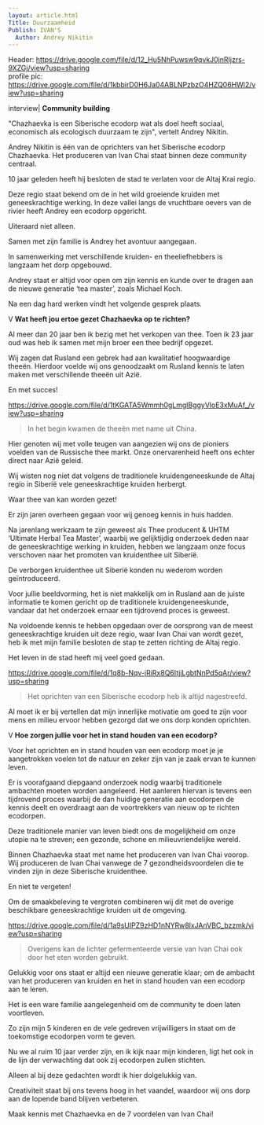 ```yaml
---
layout: article.html
Title: Duurzaamheid
Publish: IVAN'S
  Author: Andrey Nikitin
---
```

Header: https://drive.google.com/file/d/12_Hu5NhPuwsw9qvkJ0jnRIjzrs-9XZGj/view?usp=sharing <br> 
profile pic: https://drive.google.com/file/d/1kbbirD0H6Ja04ABLNPzbzO4HZQ06HWl2/view?usp=sharing

interview| **Community building**

"Chazhaevka is een Siberische ecodorp wat als doel heeft sociaal, economisch als ecologisch duurzaam te zijn", vertelt Andrey Nikitin.

Andrey Nikitin is één van de oprichters van het Siberische ecodorp Chazhaevka. Het produceren van Ivan Chai staat binnen deze community centraal.

10 jaar geleden heeft hij besloten de stad te verlaten voor de Altaj Krai regio. 

Deze regio staat bekend om de in het wild groeiende kruiden met geneeskrachtige werking. In deze vallei langs de vruchtbare oevers van de rivier heeft Andrey een ecodorp opgericht. 

Uiteraard niet alleen. 

Samen met zijn familie is Andrey het avontuur aangegaan.

In samenwerking met verschillende kruiden- en theeliefhebbers is langzaam het dorp opgebouwd.

Andrey staat er altijd voor open om zijn kennis en kunde over te dragen aan de nieuwe generatie ‘tea master’, zoals Michael Koch.

Na een dag hard werken vindt het volgende gesprek plaats.
 
V **Wat heeft jou ertoe gezet Chazhaevka op te richten?** 

Al meer dan 20 jaar ben ik bezig met het verkopen van thee. Toen ik 23 jaar oud was heb ik samen met mijn broer een thee bedrijf opgezet. 

Wij zagen dat Rusland een gebrek had aan kwalitatief hoogwaardige theeën. Hierdoor voelde wij ons genoodzaakt om Rusland kennis te laten maken met verschillende theeën uit Azië. 

En met succes! 

https://drive.google.com/file/d/1tKGATA5Wmmh0gLmglBggyVloE3xMuAf_/view?usp=sharing
> In het begin kwamen de theeën met name uit China. 

Hier genoten wij met volle teugen van aangezien wij ons de pioniers voelden van de Russische thee markt. Onze onervarenheid heeft ons echter direct naar Azië geleid. 

Wij wisten nog niet dat volgens de traditionele kruidengeneeskunde de Altaj regio in Siberië vele geneeskrachtige kruiden herbergt.

Waar thee van kan worden gezet! 

Er zijn jaren overheen gegaan voor wij genoeg kennis in huis hadden.

Na jarenlang werkzaam te zijn geweest als Thee producent & UHTM ‘Ultimate Herbal Tea Master’, waarbij we gelijktijdig onderzoek deden naar de geneeskrachtige werking in kruiden, hebben we langzaam onze focus verschoven naar het promoten van kruidenthee uit Siberië.

De verborgen kruidenthee uit Siberië konden nu wederom worden geïntroduceerd. 

Voor jullie beeldvorming, het is niet makkelijk om in Rusland aan de juiste informatie te komen gericht op de traditionele kruidengeneeskunde, vandaar dat het onderzoek ernaar een tijdrovend proces is geweest. 

Na voldoende kennis te hebben opgedaan over de oorsprong van de meest geneeskrachtige kruiden uit deze regio, waar Ivan Chai van wordt gezet, heb ik met mijn familie besloten de stap te zetten richting de Altaj regio. 

Het leven in de stad heeft mij veel goed gedaan.

https://drive.google.com/file/d/1q8b-Nqv-jRiRx8Q6ItjiLgbtNnPd5qAr/view?usp=sharing
> Het oprichten van een Siberische ecodorp heb ik altijd nagestreefd.

Al moet ik er bij vertellen dat mijn innerlijke motivatie om goed te zijn voor mens en milieu ervoor hebben gezorgd dat we ons dorp konden oprichten.

V **Hoe zorgen jullie voor het in stand houden van een ecodorp?**

Voor het oprichten en in stand houden van een ecodorp moet je je aangetrokken voelen tot de natuur en zeker zijn van je zaak ervan te kunnen leven. 

Er is voorafgaand diepgaand onderzoek nodig waarbij traditionele ambachten moeten worden aangeleerd. Het aanleren hiervan is tevens een tijdrovend proces waarbij de dan huidige generatie aan ecodorpen de kennis deelt en overdraagt aan de voortrekkers van nieuw op te richten ecodorpen. 

Deze traditionele manier van leven biedt ons de mogelijkheid om onze utopie na te streven; een gezonde, schone en milieuvriendelijke wereld.

Binnen Chazhaevka staat met name het produceren van Ivan Chai voorop. Wij produceren de Ivan Chai vanwege de 7 gezondheidsvoordelen die te vinden zijn in deze Siberische kruidenthee. 

En niet te vergeten! 

Om de smaakbeleving te vergroten combineren wij dit met de overige beschikbare geneeskrachtige kruiden uit de omgeving.

https://drive.google.com/file/d/1a9sUIPZ9zHD1nNYRw8lxJAnVBC_bzzmk/view?usp=sharing
> Overigens kan de lichter gefermenteerde versie van Ivan Chai ook door het eten worden gebruikt. 

Gelukkig voor ons staat er altijd een nieuwe generatie klaar; om de ambacht van het produceren van kruiden en het in stand houden van een ecodorp aan te leren. 

Het is een ware familie aangelegenheid om de community te doen laten voortleven. 

Zo zijn mijn 5 kinderen en de vele gedreven vrijwilligers in staat om de toekomstige ecodorpen vorm te geven. 

Nu we al ruim 10 jaar verder zijn, en ik kijk naar mijn kinderen, ligt het ook in de lijn der verwachting dat ook zij ecodorpen zullen stichten. 

Alleen al bij deze gedachten wordt ik hier dolgelukkig van.

Creativiteit staat bij ons tevens hoog in het vaandel, waardoor wij ons dorp aan de lopende band blijven verbeteren.

Maak kennis met Chazhaevka en de 7 voordelen van Ivan Chai! 
